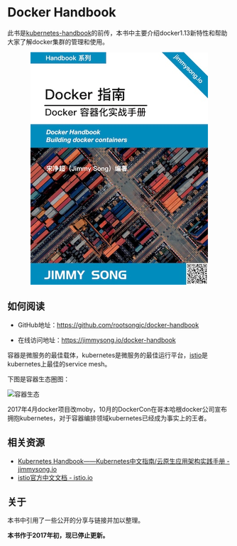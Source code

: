 # Docker Handbook

此书是[kubernetes-handbook](https://jimmysong.io/kubernetes-handbook/)的前传，本书中主要介绍docker1.13新特性和帮助大家了解docker集群的管理和使用。

<div align="center">
  <a href="https://jimmysong.io/docker-handbook/">
    <img src="cover-thumbnail.jpg" title="Docker handbook" alt="Docker handbook">
  </a>
</div>

## 如何阅读

- GitHub地址：https://github.com/rootsongjc/docker-handbook

- 在线访问地址：https://jimmysong.io/docker-handbook

容器是微服务的最佳载体，kubernetes是微服务的最佳运行平台，[istio](https://istio.io/zh)是kubernetes上最佳的service mesh。

下图是容器生态圈图：

![容器生态](images/container-ecosystem.png)

2017年4月docker项目改moby，10月的DockerCon在哥本哈根docker公司宣布拥抱kubernetes，对于容器编排领域kubernetes已经成为事实上的王者。

## 相关资源

- [Kubernetes Handbook——Kubernetes中文指南/云原生应用架构实践手册 - jimmysong.io](https://jimmysong.io/kubernetes-handbook)
- [istio官方中文文档 - istio.io](https://istio.io/zh)

## 关于

本书中引用了一些公开的分享与链接并加以整理。

**本书作于2017年初，现已停止更新。**